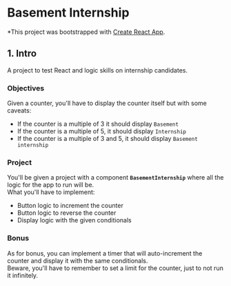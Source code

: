 # Basement Internship

*This project was bootstrapped with [Create React App](https://github.com/facebook/create-react-app).

## 1. Intro

A project to test React and logic skills on internship candidates.

### Objectives

Given a counter, you'll have to display the counter itself but with some caveats:

- If the counter is a multiple of 3 it should display `Basement`
- If the counter is a multiple of 5, it should display `Internship`
- If the counter is a multiple of 3 and 5, it should display `Basement internship`

### Project

You'll be given a project with a component **`BasementInternship`** where all the logic for the app to run will be.\
What you'll have to implement:

- Button logic to increment the counter
- Button logic to reverse the counter
- Display logic with the given conditionals

### Bonus

As for bonus, you can implement a timer that will auto-increment the counter and display it with the same conditionals.\
Beware, you'll have to remember to set a limit for the counter, just to not run it infinitely.
